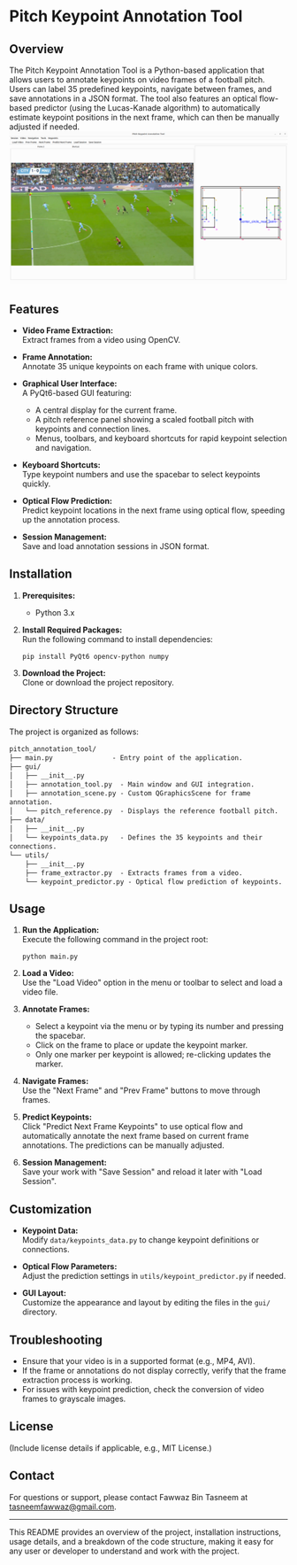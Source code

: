 Pitch Keypoint Annotation Tool
===============================

Overview
--------
The Pitch Keypoint Annotation Tool is a Python-based application that allows users to annotate keypoints on video frames of a football pitch. Users can label 35 predefined keypoints, navigate between frames, and save annotations in a JSON format. The tool also features an optical flow-based predictor (using the Lucas-Kanade algorithm) to automatically estimate keypoint positions in the next frame, which can then be manually adjusted if needed.
![Snapshot of the tool](images/example_usage.png)

Features
--------
- **Video Frame Extraction:**  
  Extract frames from a video using OpenCV.

- **Frame Annotation:**  
  Annotate 35 unique keypoints on each frame with unique colors.

- **Graphical User Interface:**  
  A PyQt6-based GUI featuring:
  - A central display for the current frame.
  - A pitch reference panel showing a scaled football pitch with keypoints and connection lines.
  - Menus, toolbars, and keyboard shortcuts for rapid keypoint selection and navigation.

- **Keyboard Shortcuts:**  
  Type keypoint numbers and use the spacebar to select keypoints quickly.

- **Optical Flow Prediction:**  
  Predict keypoint locations in the next frame using optical flow, speeding up the annotation process.

- **Session Management:**  
  Save and load annotation sessions in JSON format.

Installation
------------
1. **Prerequisites:**  
   - Python 3.x

2. **Install Required Packages:**  
   Run the following command to install dependencies:
   ```
   pip install PyQt6 opencv-python numpy
   ```

3. **Download the Project:**  
   Clone or download the project repository.

Directory Structure
-------------------
The project is organized as follows:

```
pitch_annotation_tool/
├── main.py               - Entry point of the application.
├── gui/
│   ├── __init__.py
│   ├── annotation_tool.py  - Main window and GUI integration.
│   ├── annotation_scene.py - Custom QGraphicsScene for frame annotation.
│   └── pitch_reference.py  - Displays the reference football pitch.
├── data/
│   ├── __init__.py
│   └── keypoints_data.py   - Defines the 35 keypoints and their connections.
└── utils/
    ├── __init__.py
    ├── frame_extractor.py  - Extracts frames from a video.
    └── keypoint_predictor.py - Optical flow prediction of keypoints.
```

Usage
-----
1. **Run the Application:**  
   Execute the following command in the project root:
   ```
   python main.py
   ```

2. **Load a Video:**  
   Use the "Load Video" option in the menu or toolbar to select and load a video file.

3. **Annotate Frames:**  
   - Select a keypoint via the menu or by typing its number and pressing the spacebar.
   - Click on the frame to place or update the keypoint marker.
   - Only one marker per keypoint is allowed; re-clicking updates the marker.

4. **Navigate Frames:**  
   Use the "Next Frame" and "Prev Frame" buttons to move through frames.

5. **Predict Keypoints:**  
   Click "Predict Next Frame Keypoints" to use optical flow and automatically annotate the next frame based on current frame annotations. The predictions can be manually adjusted.

6. **Session Management:**  
   Save your work with "Save Session" and reload it later with "Load Session".

Customization
-------------
- **Keypoint Data:**  
  Modify `data/keypoints_data.py` to change keypoint definitions or connections.

- **Optical Flow Parameters:**  
  Adjust the prediction settings in `utils/keypoint_predictor.py` if needed.

- **GUI Layout:**  
  Customize the appearance and layout by editing the files in the `gui/` directory.

Troubleshooting
---------------
- Ensure that your video is in a supported format (e.g., MP4, AVI).
- If the frame or annotations do not display correctly, verify that the frame extraction process is working.
- For issues with keypoint prediction, check the conversion of video frames to grayscale images.

License
-------
(Include license details if applicable, e.g., MIT License.)

Contact
-------
For questions or support, please contact Fawwaz Bin Tasneem at tasneemfawwaz@gmail.com.

---

This README provides an overview of the project, installation instructions, usage details, and a breakdown of the code structure, making it easy for any user or developer to understand and work with the project.
